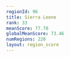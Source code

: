 ```yaml
---
regionId: 96
title: Sierra Leone
rank: 33
meanScore: 77.78
globalMeanScore: 73.46
numRegions: 220
layout: region_score
---
```

